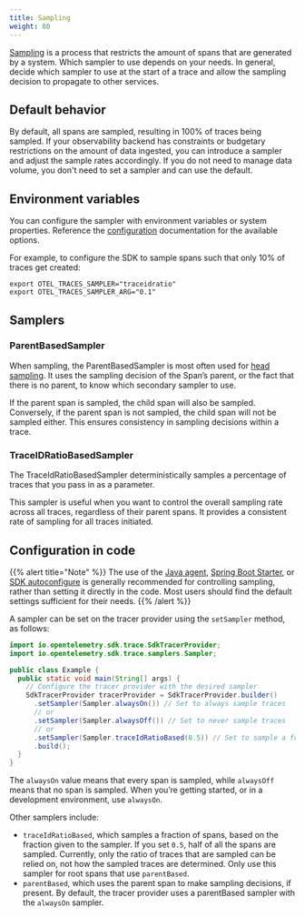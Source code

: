 ```yaml
---
title: Sampling
weight: 80
---
```


[Sampling](/docs/concepts/sampling/) is a process that restricts the amount of
spans that are generated by a system. Which sampler to use depends on your
needs. In general, decide which sampler to use at the start of a trace and allow
the sampling decision to propagate to other services.

## Default behavior

By default, all spans are sampled, resulting in 100% of traces being sampled. If
your observability backend has constraints or budgetary restrictions on the
amount of data ingested, you can introduce a sampler and adjust the sample rates
accordingly. If you do not need to manage data volume, you don't need to set a
sampler and can use the default.

## Environment variables

You can configure the sampler with environment variables or system properties.
Reference the [configuration](/docs/languages/java/configuration/) documentation
for the available options.

For example, to configure the SDK to sample spans such that only 10% of traces
get created:

```shell
export OTEL_TRACES_SAMPLER="traceidratio"
export OTEL_TRACES_SAMPLER_ARG="0.1"
```

## Samplers

### ParentBasedSampler

When sampling, the ParentBasedSampler is most often used for
[head sampling](/docs/concepts/sampling/#head-sampling). It uses the sampling
decision of the Span’s parent, or the fact that there is no parent, to know
which secondary sampler to use.

If the parent span is sampled, the child span will also be sampled. Conversely,
if the parent span is not sampled, the child span will not be sampled either.
This ensures consistency in sampling decisions within a trace.

### TraceIDRatioBasedSampler

The TraceIdRatioBasedSampler deterministically samples a percentage of traces
that you pass in as a parameter.

This sampler is useful when you want to control the overall sampling rate across
all traces, regardless of their parent spans. It provides a consistent rate of
sampling for all traces initiated.

## Configuration in code

{{% alert title="Note" %}} The use of the
[Java agent](/docs/zero-code/java/agent/),
[Spring Boot Starter](/docs/zero-code/java/spring-boot-starter/), or
[SDK autoconfigure](/docs/languages/java/instrumentation/#autoconfiguration) is
generally recommended for controlling sampling, rather than setting it directly
in the code. Most users should find the default settings sufficient for their
needs. {{% /alert %}}

A sampler can be set on the tracer provider using the `setSampler` method, as
follows:

```java
import io.opentelemetry.sdk.trace.SdkTracerProvider;
import io.opentelemetry.sdk.trace.samplers.Sampler;

public class Example {
  public static void main(String[] args) {
    // Configure the tracer provider with the desired sampler
    SdkTracerProvider tracerProvider = SdkTracerProvider.builder()
      .setSampler(Sampler.alwaysOn()) // Set to always sample traces
      // or
      .setSampler(Sampler.alwaysOff()) // Set to never sample traces
      // or
      .setSampler(Sampler.traceIdRatioBased(0.5)) // Set to sample a fraction of traces
      .build();
  }
}
```

The `alwaysOn` value means that every span is sampled, while `alwaysOff` means
that no span is sampled. When you’re getting started, or in a development
environment, use `alwaysOn`.

Other samplers include:

- `traceIdRatioBased`, which samples a fraction of spans, based on the fraction
  given to the sampler. If you set `0.5`, half of all the spans are sampled.
  Currently, only the ratio of traces that are sampled can be relied on, not how
  the sampled traces are determined. Only use this sampler for root spans that
  use `parentBased`.
- `parentBased`, which uses the parent span to make sampling decisions, if
  present. By default, the tracer provider uses a parentBased sampler with the
  `alwaysOn` sampler.
